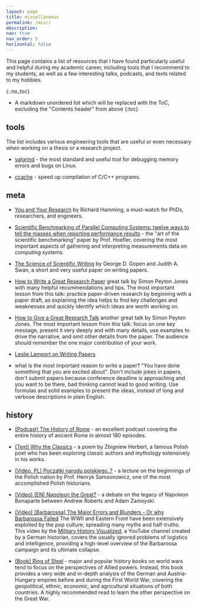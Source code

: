 ```yaml
---
layout: page
title: miscellaneous
permalink: /misc/
description: 
nav: true
nav_order: 5
horizontal: false
---
```


This page contains a list of resources that I have found particularly useful and helpful
during my academic career, including tools that I recommend to my students,
as well as a few interesting talks, podcasts, and texts related to my hobbies.

{:.no_toc}

* A markdown unordered list which will be replaced with the ToC, excluding the "Contents header" from above
{:toc}

## tools

The list includes various engineering tools that are useful or even necessary when working on
a thesis or a research project.

* [valgrind](https://www.valgrind.org/docs/manual/quick-start.html) - the most standard and useful tool for debugging 
memory errors and bugs on Linux.

* [ccache](https://ccache.dev/) - speed up compilation of C/C++ programs.

## meta

* [You and Your Research](https://www.youtube.com/watch?v=a1zDuOPkMSw) by Richard Hamming,
a must-watch for PhDs, researchers, and engineers.

* [Scientific Benchmarking of Parallel Computing Systems: twelve ways to tell the masses when reporting performance results](https://spcl.inf.ethz.ch/Teaching/2020-dphpc/hoefler-scientific-benchmarking.pdf) - the "art of the scientific benchmarking" paper
by Prof. Hoefler, covering the most important aspects of gathering and interpreting measurements
data on computing systems.

* [The Science of Scientific Writing](https://www.usenix.org/sites/default/files/gopen_and_swan_science_of_scientific_writing.pdf)
by George D. Gopen and Judith A. Swan, a short and very useful paper on writing papers.

* [How to Write a Great Research Paper](https://www.youtube.com/watch?v=VK51E3gHENc)
great talk by Simon Peyton Jones with many helpful recommendations and tips. The most important
lesson from this talk: practice paper-driven research by beginning with a paper draft,
as explaining the idea helps to find key challenges and weaknesses and quickly identify
which ideas are worth working on.

* [How to Give a Great Research Talk](https://www.youtube.com/watch?v=sT_-owjKIbA)
another great talk by Simon Peyton Jones.
The most important lesson from this talk: focus on one key message, present it very deeply and with
many details, use examples to drive the narrative, and omit other details from the paper.
The audience should remember the one major contribution of your work.

* [Leslie Lamport on Writing Papers](https://www.youtube.com/watch?v=ey3BEtt9QLI)
- what is the most important reason to write a paper? "You have done something that you
are excited about". Don't include jokes in papers, don't submit papers because conference deadline
is approaching and you want to be there, bad thinking cannot lead to good writing.
Use formulas and solid examples to present the ideas, instead of long and verbose descriptions in plain
English.

## history

* [(Podcast) The History of Rome](https://en.wikipedia.org/wiki/The_History_of_Rome_(podcast)) - an excellent
podcast covering the entire history of ancient Rome in almost 180 episodes.

* [(Text) Why the Classics](http://www.uvm.edu/~sgutman/Herbert.html) - a poem by Zbigniew Herbert,
a famous Polish poet who has been exploring classic authors and mythology extensively in his works.

* [(Video, PL) Początki narodu polskiego..?](https://www.youtube.com/watch?v=6d_U5RVw2iA) - a lecture
on the beginnings of the Polish nation by Prof. Henryk Samsonowicz, one of the most accomplished Polish historians.

* [(Video) (EN) Napoleon the Great?](https://www.youtube.com/watch?v=bxQ4TcTcPbI) - a debate
on the legacy of Napoleon Bonaparte between Andrew Roberts and Adam Zamoyski.

* [(Video) [Barbarossa] The Major Errors and Blunders - Or why Barbarossa Failed](https://www.youtube.com/watch?v=A_3R-Rkn_98)
The WWII and Eastern Front have been extensively exploited by the pop culture, spreading many
myths and half-truths. This video by the [Military History Visualized](https://www.youtube.com/c/MilitaryHistory/),
a YouTube channel created by a German historian, covers the usually ignored problems of logistics
and intelligence, providing a high-level overview of the Barbarossa campaign and its ultimate collapse.

* [(Book) Ring of Steel](https://en.wikipedia.org/wiki/Ring_of_Steel_(book)) - major and popular history books on
world wars tend to focus on the perspectives of Allied powers.
Instead, this book provides a very wide and in-depth analysis of the German and
Austria-Hungary empires before and during the First World War, covering the geopolitical, ethnic,
economic, and agricultural situations of both countries. A highly recommended read to learn the
other perspective on the Great War.
